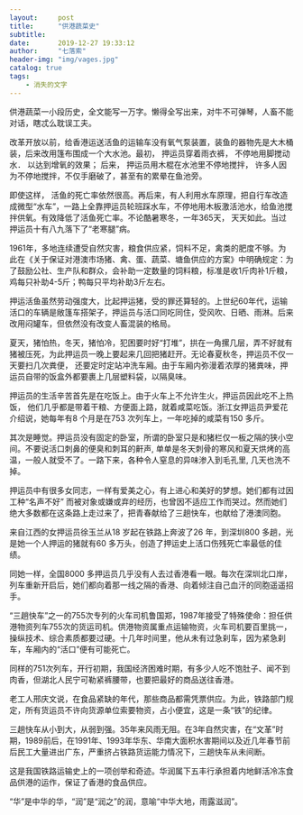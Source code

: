 ```yaml
---
layout:     post
title:      "供港蔬菜史"
subtitle:  
date:       2019-12-27 19:33:12
author:     "七落索"
header-img: "img/vages.jpg"
catalog: true
tags:
    - 消失的文字
---
```



<p id = "build"></p>
供港蔬菜一小段历史，全文能写一万字。懒得全写出来，对牛不可弹琴，人畜不能对话，瞎忒么耽误工夫。

改革开放以前，给香港运送活鱼的运输车没有氧气泵装置，装鱼的器物先是大木桶装，后来改用篷布围成一个大水池。最初， 押运员穿着雨衣裤， 不停地用脚搅动水． 以达到增氧的效果； 后来， 押运员用木棍在水池里不停地搅拌， 许多人因为不停地搅拌，不仅手磨破了，甚至有的累晕在鱼池旁。

即使这样， 活鱼的死亡率依然很高。再后来，有人利用水车原理，把自行车改造成微型“水车”，一路上全靠押运员轮班踩水车，不停地用木板激活池水，给鱼池搅拌供氧。有效降低了活鱼死亡率。不论酷暑寒冬，一年365天， 天天如此。当过押运员十有八九落下了“老寒腿”病。

1961年，多地连续遭受自然灾害，粮食供应紧，饲料不足，禽类的肥度不够。为此在《关于保证对港澳市场猪、禽、蛋、蔬菜、塘鱼供应的方案》中明确规定：为了鼓励公社、生产队和群众，会补助一定数量的饲料粮，标准是收1斤肉补1斤粮，鸡每只补助4-5斤；鸭每只平均补助3斤左右。

押运活鱼虽然劳动强度大，比起押运猪，受的罪还算轻的。上世纪60年代，运输活口的车辆是敞篷车搭架子，押运员与活口同吃同住，受风吹、日晒、雨淋。后来改用闷罐车，但依然没有改变人畜混装的格局。

夏天，猪怕热，冬天，猪怕冷，犯困要时好“打堆”，拱在一角摞几层，弄不好就有猪被压死，为此押运员一晚上要起来几回把猪赶开。无论春夏秋冬，押运员不仅一天要扫几次粪便， 还要定时定站冲洗车厢。由于车厢内弥漫着浓厚的猪粪味，押运员自带的饭盒外都要裹上几层塑料袋，以隔臭味。

押运员的生活辛苦首先是在吃饭上。由于火车上不允许生火，押运员因此吃不上热饭， 他们几乎都是带着干粮、方便面上路，就着咸菜吃饭。浙江女押运员尹爱花介绍说，她每年有8 个月是在753 次列车上，一年吃掉的咸菜有150 多斤。

其次是睡觉。押运员没有固定的卧室，所谓的卧室只是和猪栏仅一板之隔的狭小空间。不要说活口刺鼻的便臭和刺耳的鼾声, 单单是冬天刺骨的寒风和夏天烘烤的高温，一般人就受不了。一路下来，各种令人窒息的异味渗入到毛孔里, 几天也洗不掉。

押运员中有很多女同志，一样有爱美之心，有上进心和美好的梦想。她们都有过因工种“名声不好” 而被对象或嫌或弃的经历，也曾因不适应工作而哭过。然而她们绝大多数都在这条路上走过来了，把青春献给了三趟快车，也献给了港澳同胞。

来自江西的女押运员徐玉兰从18 岁起在铁路上奔波了26 年，到深圳800 多趟，光是她一个人押运的猪就有60 多万头，创造了押运史上活口伤残死亡率最低的佳绩。

同她一样，全国8000 多押运员几乎没有人去过香港看一眼。每次在深圳北口岸，列车重新开启后，她们都向着那一线之隔的香港、向着倾注自己血汗的同胞遥遥招手。

“三趟快车”之一的755次专列的火车司机鲁国郑，1987年接受了特殊使命：担任供港物资列车755次的货运司机。供港物资属重点运输物资，火车司机要百里挑一，操纵技术、综合素质都要过硬。十几年时间里，他从未有过急刹车，因为紧急刹车，车厢内的“活口”便有可能死亡。

同样的751次列车，开行初期，我国经济困难时期，有多少人吃不饱肚子、闻不到肉香，但湖北人民宁可勒紧裤腰带，也要把最好的商品送往香港。

老工人邢庆文说，在食品紧缺的年代，那些商品都需凭票供应。为此，铁路部门规定，所有货运员不许向货源单位索要物资，占小便宜，这是一条“铁”的纪律。

三趟快车从小到大，从弱到强。35年来风雨无阻。在3年自然灾害，在“文革”时期，1989前后，在1991年、1993年华东、华南大面积水害期间以及近几年春节前后民工大量进出广东，严重挤占铁路货运能力情况下，三趟快车从未间断。

这是我国铁路运输史上的一项创举和奇迹。华润属下五丰行承担着内地鲜活冷冻食品供港的运作，保证了香港的食品供应。

“华”是中华的华，“润”是“润之”的润，意喻“中华大地，雨露滋润”。 

